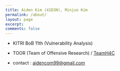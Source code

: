 ```yaml
---
title: Aiden Kim (41D3N), Minjun Kim
permalink: /about/
layout: page
excerpt: 
comments: false
---
```


- KITRI BoB 11th (Vulnerability Analysis)<br>
- TOOR (Team of Offensive Research) / <a href="https://teamh4c.com/">TeamH4C</a>

- contact : aidencom99@gmail.com